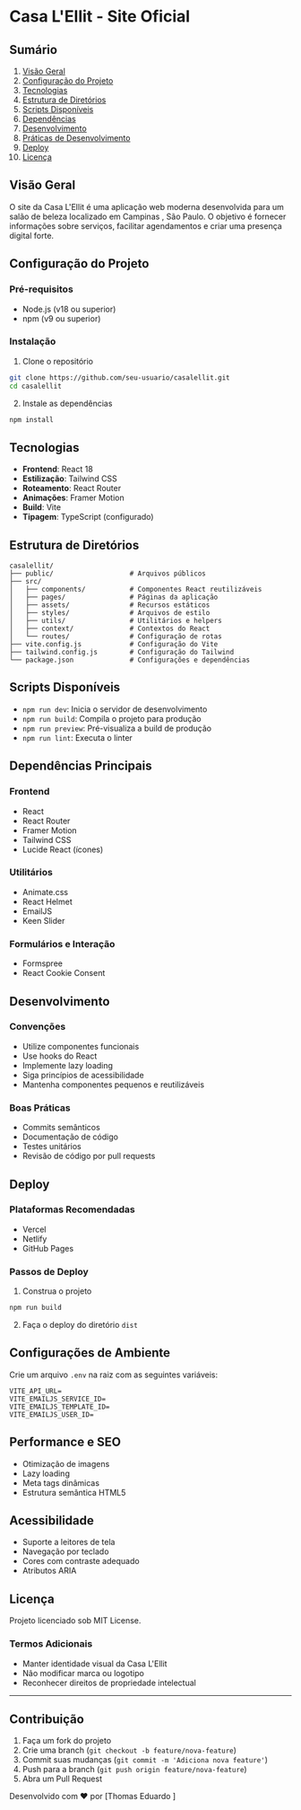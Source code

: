 # Casa L'Ellit - Site Oficial

## Sumário

1. [Visão Geral](#visão-geral)
2. [Configuração do Projeto](#configuração-do-projeto)
3. [Tecnologias](#tecnologias)
4. [Estrutura de Diretórios](#estrutura-de-diretórios)
5. [Scripts Disponíveis](#scripts-disponíveis)
6. [Dependências](#dependências)
7. [Desenvolvimento](#desenvolvimento)
8. [Práticas de Desenvolvimento](#práticas-de-desenvolvimento)
9. [Deploy](#deploy)
10. [Licença](#licença)

## Visão Geral

O site da Casa L'Ellit é uma aplicação web moderna desenvolvida para um salão de beleza localizado em Campinas , São Paulo. O objetivo é fornecer informações sobre serviços, facilitar agendamentos e criar uma presença digital forte.

## Configuração do Projeto

### Pré-requisitos

- Node.js (v18 ou superior)
- npm (v9 ou superior)

### Instalação

1. Clone o repositório
```bash
git clone https://github.com/seu-usuario/casalellit.git
cd casalellit
```

2. Instale as dependências
```bash
npm install
```

## Tecnologias

- **Frontend**: React 18
- **Estilização**: Tailwind CSS
- **Roteamento**: React Router
- **Animações**: Framer Motion
- **Build**: Vite
- **Tipagem**: TypeScript (configurado)

## Estrutura de Diretórios

```
casalellit/
├── public/                   # Arquivos públicos
├── src/
│   ├── components/           # Componentes React reutilizáveis
│   ├── pages/                # Páginas da aplicação
│   ├── assets/               # Recursos estáticos
│   ├── styles/               # Arquivos de estilo
│   ├── utils/                # Utilitários e helpers
│   ├── context/              # Contextos do React
│   └── routes/               # Configuração de rotas
├── vite.config.js            # Configuração do Vite
├── tailwind.config.js        # Configuração do Tailwind
└── package.json              # Configurações e dependências
```

## Scripts Disponíveis

- `npm run dev`: Inicia o servidor de desenvolvimento
- `npm run build`: Compila o projeto para produção
- `npm run preview`: Pré-visualiza a build de produção
- `npm run lint`: Executa o linter

## Dependências Principais

### Frontend
- React
- React Router
- Framer Motion
- Tailwind CSS
- Lucide React (ícones)

### Utilitários
- Animate.css
- React Helmet
- EmailJS
- Keen Slider

### Formulários e Interação
- Formspree
- React Cookie Consent

## Desenvolvimento

### Convenções

- Utilize componentes funcionais
- Use hooks do React
- Implemente lazy loading
- Siga princípios de acessibilidade
- Mantenha componentes pequenos e reutilizáveis

### Boas Práticas

- Commits semânticos
- Documentação de código
- Testes unitários
- Revisão de código por pull requests

## Deploy

### Plataformas Recomendadas
- Vercel
- Netlify
- GitHub Pages

### Passos de Deploy
1. Construa o projeto
```bash
npm run build
```

2. Faça o deploy do diretório `dist`

## Configurações de Ambiente

Crie um arquivo `.env` na raiz com as seguintes variáveis:

```
VITE_API_URL=
VITE_EMAILJS_SERVICE_ID=
VITE_EMAILJS_TEMPLATE_ID=
VITE_EMAILJS_USER_ID=
```

## Performance e SEO

- Otimização de imagens
- Lazy loading
- Meta tags dinâmicas
- Estrutura semântica HTML5

## Acessibilidade

- Suporte a leitores de tela
- Navegação por teclado
- Cores com contraste adequado
- Atributos ARIA

## Licença

Projeto licenciado sob MIT License.

### Termos Adicionais

- Manter identidade visual da Casa L'Ellit
- Não modificar marca ou logotipo
- Reconhecer direitos de propriedade intelectual

---

## Contribuição

1. Faça um fork do projeto
2. Crie uma branch (`git checkout -b feature/nova-feature`)
3. Commit suas mudanças (`git commit -m 'Adiciona nova feature'`)
4. Push para a branch (`git push origin feature/nova-feature`)
5. Abra um Pull Request


Desenvolvido com ❤️ por [Thomas Eduardo ]
